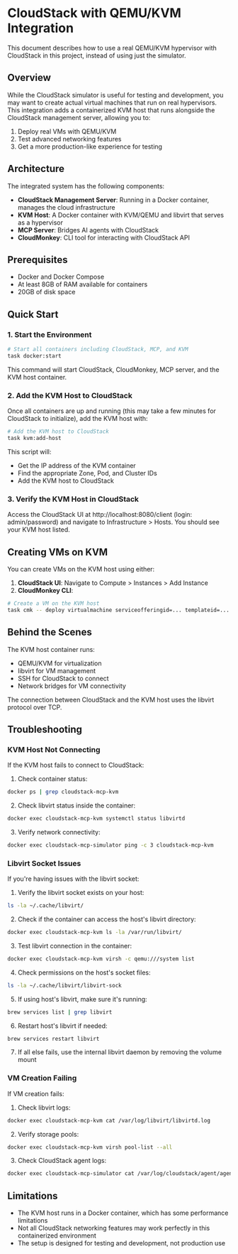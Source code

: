 # CloudStack with QEMU/KVM Integration

This document describes how to use a real QEMU/KVM hypervisor with CloudStack in this project, instead of using just the simulator.

## Overview

While the CloudStack simulator is useful for testing and development, you may want to create actual virtual machines that run on real hypervisors. This integration adds a containerized KVM host that runs alongside the CloudStack management server, allowing you to:

1. Deploy real VMs with QEMU/KVM
2. Test advanced networking features
3. Get a more production-like experience for testing

## Architecture

The integrated system has the following components:

-   **CloudStack Management Server**: Running in a Docker container, manages the cloud infrastructure
-   **KVM Host**: A Docker container with KVM/QEMU and libvirt that serves as a hypervisor
-   **MCP Server**: Bridges AI agents with CloudStack
-   **CloudMonkey**: CLI tool for interacting with CloudStack API

## Prerequisites

-   Docker and Docker Compose
-   At least 8GB of RAM available for containers
-   20GB of disk space

## Quick Start

### 1. Start the Environment

```bash
# Start all containers including CloudStack, MCP, and KVM
task docker:start
```

This command will start CloudStack, CloudMonkey, MCP server, and the KVM host container.

### 2. Add the KVM Host to CloudStack

Once all containers are up and running (this may take a few minutes for CloudStack to initialize), add the KVM host with:

```bash
# Add the KVM host to CloudStack
task kvm:add-host
```

This script will:

-   Get the IP address of the KVM container
-   Find the appropriate Zone, Pod, and Cluster IDs
-   Add the KVM host to CloudStack

### 3. Verify the KVM Host in CloudStack

Access the CloudStack UI at http://localhost:8080/client (login: admin/password) and navigate to Infrastructure > Hosts. You should see your KVM host listed.

## Creating VMs on KVM

You can create VMs on the KVM host using either:

1. **CloudStack UI**: Navigate to Compute > Instances > Add Instance
2. **CloudMonkey CLI**:

```bash
# Create a VM on the KVM host
task cmk -- deploy virtualmachine serviceofferingid=... templateid=... zoneid=...
```

## Behind the Scenes

The KVM host container runs:

-   QEMU/KVM for virtualization
-   libvirt for VM management
-   SSH for CloudStack to connect
-   Network bridges for VM connectivity

The connection between CloudStack and the KVM host uses the libvirt protocol over TCP.

## Troubleshooting

### KVM Host Not Connecting

If the KVM host fails to connect to CloudStack:

1. Check container status:

```bash
docker ps | grep cloudstack-mcp-kvm
```

2. Check libvirt status inside the container:

```bash
docker exec cloudstack-mcp-kvm systemctl status libvirtd
```

3. Verify network connectivity:

```bash
docker exec cloudstack-mcp-simulator ping -c 3 cloudstack-mcp-kvm
```

### Libvirt Socket Issues

If you're having issues with the libvirt socket:

1. Verify the libvirt socket exists on your host:

```bash
ls -la ~/.cache/libvirt/
```

2. Check if the container can access the host's libvirt directory:

```bash
docker exec cloudstack-mcp-kvm ls -la /var/run/libvirt/
```

3. Test libvirt connection in the container:

```bash
docker exec cloudstack-mcp-kvm virsh -c qemu:///system list
```

4. Check permissions on the host's socket files:

```bash
ls -la ~/.cache/libvirt/libvirt-sock
```

5. If using host's libvirt, make sure it's running:

```bash
brew services list | grep libvirt
```

6. Restart host's libvirt if needed:

```bash
brew services restart libvirt
```

7. If all else fails, use the internal libvirt daemon by removing the volume mount

### VM Creation Failing

If VM creation fails:

1. Check libvirt logs:

```bash
docker exec cloudstack-mcp-kvm cat /var/log/libvirt/libvirtd.log
```

2. Verify storage pools:

```bash
docker exec cloudstack-mcp-kvm virsh pool-list --all
```

3. Check CloudStack agent logs:

```bash
docker exec cloudstack-mcp-simulator cat /var/log/cloudstack/agent/agent.log
```

## Limitations

-   The KVM host runs in a Docker container, which has some performance limitations
-   Not all CloudStack networking features may work perfectly in this containerized environment
-   The setup is designed for testing and development, not production use
